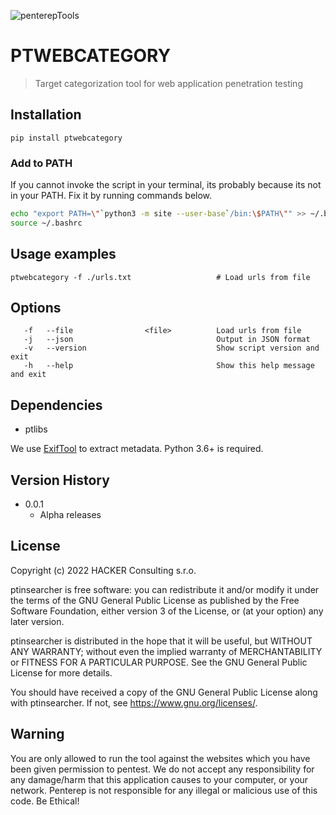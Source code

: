 ![penterepTools](https://www.penterep.com/external/penterepToolsLogo.png)


# PTWEBCATEGORY
> Target categorization tool for web application penetration testing

## Installation

```
pip install ptwebcategory
```

### Add to PATH
If you cannot invoke the script in your terminal, its probably because its not in your PATH. Fix it by running commands below.
```bash
echo "export PATH=\"`python3 -m site --user-base`/bin:\$PATH\"" >> ~/.bashrc
source ~/.bashrc
```

## Usage examples

```
ptwebcategory -f ./urls.txt                   # Load urls from file
```

## Options
```
   -f   --file                <file>          Load urls from file
   -j   --json                                Output in JSON format
   -v   --version                             Show script version and exit
   -h   --help                                Show this help message and exit
```

## Dependencies
- ptlibs

We use [ExifTool](https://exiftool.org/) to extract metadata.
Python 3.6+ is required.

## Version History
* 0.0.1
    * Alpha releases

## License

Copyright (c) 2022 HACKER Consulting s.r.o.

ptinsearcher is free software: you can redistribute it and/or modify
it under the terms of the GNU General Public License as published by
the Free Software Foundation, either version 3 of the License, or
(at your option) any later version.

ptinsearcher is distributed in the hope that it will be useful,
but WITHOUT ANY WARRANTY; without even the implied warranty of
MERCHANTABILITY or FITNESS FOR A PARTICULAR PURPOSE.  See the
GNU General Public License for more details.

You should have received a copy of the GNU General Public License
along with ptinsearcher.  If not, see <https://www.gnu.org/licenses/>.

## Warning

You are only allowed to run the tool against the websites which
you have been given permission to pentest. We do not accept any
responsibility for any damage/harm that this application causes to your
computer, or your network. Penterep is not responsible for any illegal
or malicious use of this code. Be Ethical!